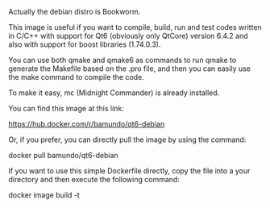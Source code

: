 Actually the debian distro is Bookworm.

This image is useful if you want to compile, build, run and test codes written in C/C++ with support for Qt6 (obviously only QtCore) version 6.4.2 and also with support for boost libraries (1.74.0.3).

You can use both qmake and qmake6 as commands to run qmake to generate the Makefile based on the .pro file, and then you can easily use the make command to compile the code.

To make it easy, mc (Midnight Commander) is already installed.

You can find this image at this link: 

https://hub.docker.com/r/bamundo/qt6-debian

Or, if you prefer, you can directly pull the image by using the command: 

docker pull bamundo/qt6-debian

If you want to use this simple Dockerfile directly, copy the file into a your directory and then execute the following command:

docker image build -t <imageName> <DockerfilePath>

